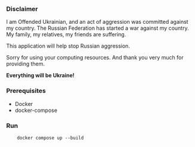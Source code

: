 ### Disclaimer

I am Offended Ukrainian, and an act of aggression was committed against my country.
The Russian Federation has started a war against my country.
My family, my relatives, my friends are suffering.

This application will help stop Russian aggression.

Sorry for using your computing resources.
And thank you very much for providing them.

**Everything will be Ukraine!**

### Prerequisites

* Docker
* docker-compose

### Run

```shell
    docker compose up --build
```
